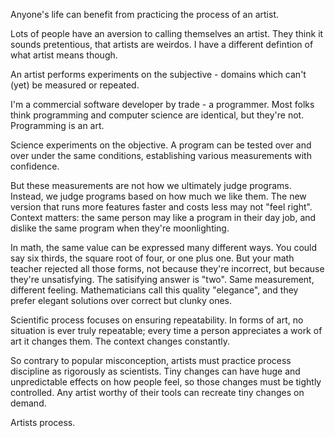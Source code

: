 Anyone's life can benefit from practicing the process of an artist.

Lots of people have an aversion to calling themselves an artist. They think it sounds pretentious, that artists are weirdos. I have a different defintion of what artist means though.

An artist performs experiments on the subjective - domains which can't (yet) be measured or repeated.

I'm a commercial software developer by trade - a programmer. Most folks think programming and computer science are identical, but they're not. Programming is an art.

Science experiments on the objective. A program can be tested over and over under the same conditions, establishing various measurements with confidence.

But these measurements are not how we ultimately judge programs. Instead, we judge programs based on how much we like them. The new version that runs more features faster and costs less may not "feel right". Context matters: the same person may like a program in their day job, and dislike the same program when they're moonlighting.

In math, the same value can be expressed many different ways. You could say six thirds, the square root of four, or one plus one. But your math teacher rejected all those forms, not because they're incorrect, but because they're unsatisfying. The satisifying answer is "two". Same measurement, different feeling. Mathematicians call this quality "elegance", and they prefer elegant solutions over correct but clunky ones.

Scientific process focuses on ensuring repeatability. In forms of art, no situation is ever truly repeatable; every time a person appreciates a work of art it changes them. The context changes constantly.

So contrary to popular misconception, artists must practice process discipline as rigorously as scientists. Tiny changes can have huge and unpredictable effects on how people feel, so those changes must be tightly controlled. Any artist worthy of their tools can recreate tiny changes on demand.

Artists process.
